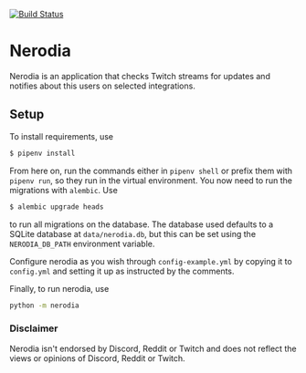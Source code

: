 [![Build Status](https://travis-ci.org/Volcyy/nerodia.svg?branch=master)](https://travis-ci.org/Volcyy/nerodia)
# Nerodia
Nerodia is an application that checks Twitch streams for updates and
notifies about this users on selected integrations.

## Setup
To install requirements, use 
```sh
$ pipenv install
```
From here on, run the commands either in `pipenv shell` or
prefix them with `pipenv run`, so they run in the virtual environment.
You now need to run the migrations with `alembic`. Use
```sh
$ alembic upgrade heads
```
to run all migrations on the database. The database used defaults
to a SQLite database at `data/nerodia.db`, but this can be set
using the `NERODIA_DB_PATH` environment variable.

Configure nerodia as you wish through `config-example.yml` by copying
it to `config.yml` and setting it up as instructed by the comments.

Finally, to run nerodia, use
```sh
python -m nerodia
```

### Disclaimer
Nerodia isn't endorsed by Discord, Reddit or Twitch and does not
reflect the views or opinions of Discord, Reddit or Twitch.
